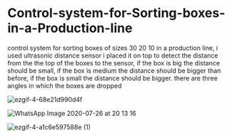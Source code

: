 # Control-system-for-Sorting-boxes-in-a-Production-line
control system for sorting boxes of sizes 30 20 10 in a production line, i used ultrasonic distance sensor i placed it on top to detect the distance from the the top of the boxes to the sensor, if the box is big the distance should be small, if the box is medium the distance should be bigger than before, if the box is small the distance should be bigger.
there are three angles in which the boxes are dropped

![ezgif-4-68e21d990d4f](https://user-images.githubusercontent.com/67188835/88912467-fad5c700-d267-11ea-97cb-5ee16205c2cc.gif)


![WhatsApp Image 2020-07-26 at 20 13 16](https://user-images.githubusercontent.com/67188835/88911980-476cd280-d267-11ea-843a-59f30bcb8127.jpeg)



![ezgif-4-a1c6e597588e (1)](https://user-images.githubusercontent.com/67188835/88911121-0b853d80-d266-11ea-8002-b05569672dc6.gif)

